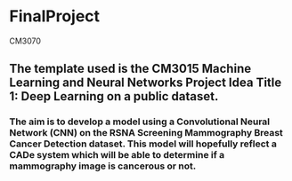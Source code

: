 # FinalProject
CM3070

## The template used is the CM3015 Machine Learning and Neural Networks Project Idea Title 1: Deep Learning on a public dataset.

### The aim is to develop a model using a Convolutional Neural Network (CNN) on the RSNA Screening Mammography Breast Cancer Detection dataset. This model will hopefully reflect a CADe system which will be able to determine if a mammography image is cancerous or not.
